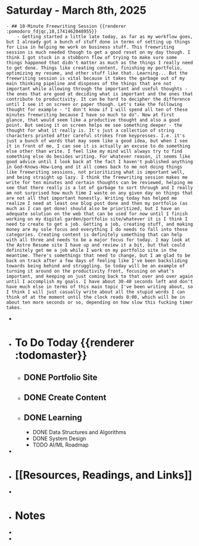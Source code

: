 # Saturday - March 8th, 2025
	- ## 10-Minute Freewriting Session {{renderer :pomodoro_fdjqc,10,1741462048955}}
		- Getting started a little late today, as far as my workflow goes, but I already got a bunch of stuff done in terms of setting up things for Lisa in helping me work on business stuff. This freewriting session is much needed though to get a good reset on my day though. I think I got stuck in a stubborn flow of trying to make sure some things happened that didn't matter as much as the things I really need to get done. Things like creating content, finishing my portfolio, optimizing my resume, and other stuff like that. Learning... But the freewriting session is vital because it takes the garbage out of my main thinking pipeline and disposes of the things that are not important while allowing through the important and useful thoughts - the ones that are good at deciding what is important and the ones that contribute to productivity. It can be hard to decipher the difference until I see it on screen or paper though. Let's take the following thought for example - "I don't know if I will spend all ten of these minutes freewriting because I have so much to do". Now at first glance, that would seem like a productive thought and also a good point. But seeing it on screen helps me see something deeper - the thought for what it really is. It's just a collection of string characters printed after careful strokes from keypresses. I.e. it's just a bunch of words that may seem like a good idea, but when I see it in front of me, I can see it is actually an excuse to do something else other than write. I feel like my mind will always try to find something else do besides writing. For whatever reason, it seems like good advice until I look back at the fact I haven't published anything in God-Knows-How-Long and it all comes back to me not doing things like freewriting sessions, not prioritizing what is important well, and being straight up lazy. I think the freewriting session makes me write for ten minutes and certain thoughts can be reviewed, helping me see that there really is a lot of garbage to sort through and I really am not surprised how much time I waste on any given day on things that are not all that important honestly. Writing today has helped me realize I need at least one blog post done and then my portfolio (as much as I can get done) should also be prioritized, but I have an adequate solution on the web that can be used for now until I finish working on my digital garden/portfolio site/whatever it is I think I need to create to get a job. Getting a job, creating stuff, and making money are my sole focus and everything I do needs to fall into those categories. Creating content is definitely something that can help with all three and needs to be a major focus for today. I may look at the Astro Resume site I have up and review it a bit, but that could definitely get me a job while I work on my portfolio site in the meantime. There's somethings that need to change, but I am glad to be back on track after a few days of feeling like I've been backsliding towards being behind and struggling. So today will be an example of turning it around on the productivity front, focusing on what's important, and keeping on just coming back to that over and over again until I accomplish my goals. I have about 30-40 seconds left and don't have much else in terms of this main topic I've been writing about, so I think I will just casually write about all the stupid words I can think of at the moment until the clock reads 0:00, which will be in about ten more seconds or so, depending on how slow this fucking timer takes.
-
- # To Do Today {{renderer :todomaster}}
	- ## DONE Portfolio Site
	- ## DONE Create Content
	- ## DONE Learning
		- DONE Data Structures and Algorithms
		- DONE System Design
		- TODO AI/ML Roadmap
-
- # [[Resources, Readings, and Links]]
-
- # Notes
-
-